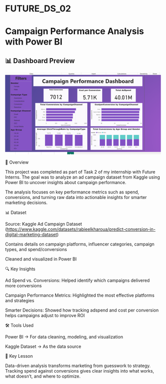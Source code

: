 # FUTURE_DS_02

 # Campaign Performance Analysis with Power BI

## 📊 Dashboard Preview  
![Campaign Performance Dashboard](Campaign%20Performance%20dashboard.png)


📌 Overview

This project was completed as part of Task 2 of my internship with Future Interns. The goal was to analyze an ad campaign dataset from Kaggle using Power BI to uncover insights about campaign performance.

The analysis focuses on key performance metrics such as spend, conversions, and turning raw data into actionable insights for smarter marketing decisions.

📊 Dataset

Source: Kaggle Ad Campaign Dataset (https://www.kaggle.com/datasets/rabieelkharoua/predict-conversion-in-digital-marketing-dataset)

Contains details on campaign platforms, influencer categories, campaign types, and spend/conversions

Cleaned and visualized in Power BI

🔍 Key Insights

Ad Spend vs. Conversions: Helped identify which campaigns delivered more conversions

Campaign Performance Metrics: Highlighted the most effective platforms and strategies

Smarter Decisions: Showed how tracking adspend and cost per conversion helps campaigns adjust to improve ROI

🛠 Tools Used

Power BI → For data cleaning, modeling, and visualization

Kaggle Dataset → As the data source

🎯 Key Lesson
 
Data-driven analysis transforms marketing from guesswork to strategy. Tracking spend against conversions gives clear insights into what works, what doesn’t, and where to optimize.
